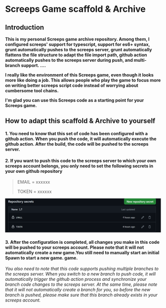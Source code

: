 
# Screeps Game scaffold & Archive

## Introduction
**This is my personal Screeps game archive repository. Among them, I configured screeps' support for typescript, support for es6+ syntax, grunt automatically pushes to the screeps server, grunt automatically flattens the file structure to adapt the file import path, github action automatically pushes to the screeps server during push, and multi-branch support. ....**

**I really like the environment of this Screeps game, even though it looks more like doing a job.
This allows people who play the game to focus more on writing better screeps script code instead of worrying about cumbersome tool chains.**


**I'm glad you can use this Screeps code as a starting point for your Screeps game.**

## How to adapt this scaffold & Archive to yourself

#### 1. You need to know that this set of code has been configured with a github action. When you push the code, it will automatically execute the github action. After the build, the code will be pushed to the screeps server.
#### 2. If you want to push this code to the screeps server to which your own screeps account belongs, you only need to set the following secrets in your own github repository
> EMAIL = xxxxxx
> 
> TOKEN = xxxxxx

![img.png](markdown.png)
#### 3. After the configuration is completed, all changes you make in this code will be pushed to your screeps account. Please note that it will not automatically create a new game.You still need to manually start an initial Spawn to start a new game. game.
*You also need to note that this code supports pushing multiple branches to the screeps server. When you switch to a new branch to push code, it will automatically trigger the github action process and synchronize your branch code changes to the screeps server. At the same time, please note that it will not automatically create a branch for you, so before the new branch is pushed, please make sure that this branch already exists in your screeps account.*
